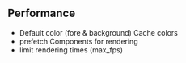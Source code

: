 ## Performance
* Default color (fore & background) Cache colors
* prefetch Components for rendering
* limit rendering times (max_fps)
